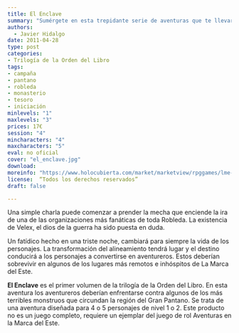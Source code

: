 ```yaml
---
title: El Enclave
summary: "Sumérgete en esta trepidante serie de aventuras que te llevará a explorar los rincones más insospechados de Robleda. Forma parte de la Orden del Libro, una organización de pensadores, científicos y hechiceros que aglutina a un sin fin de mentes brillantes, volcadas en el servicio a sus conciudadanos. Enfréntate a la incomprensión y el odio de aquellos que no son capaces de comprender la verdad. Y busca tu lugar en un mundo que te teme y odia a partes iguales."
authors:
  - Javier Hidalgo
date: 2011-04-28
type: post
categories:
- Trilogía de la Orden del Libro
tags:
- campaña
- pantano
- robleda
- monasterio
- tesoro
- iniciación
minlevels: "1"
maxlevels: "3"
prices: 17€
session: "4"
mincharacters: "4"
maxcharacters: "5"
eval: no oficial
cover: "el_enclave.jpg"
download:
moreinfo: "https://www.holocubierta.com/market/marketview/rpggames/lme-ol1-enclave-detail"
license:  “Todos los derechos reservados”
draft: false

---
```


Una simple charla puede comenzar a prender la mecha que enciende la ira de una de las organizaciones más fanáticas de toda Robleda. La existencia de Velex, el dios de la guerra ha sido puesta en duda.

Un fatídico hecho en una triste noche, cambiará para siempre la vida de los personajes. La transformación del alineamiento tendrá lugar y el destino conducirá a los personajes a convertirse en aventureros. Estos deberían sobrevivir en algunos de los lugares más remotos e inhóspitos de La Marca del Este.

**El Enclave** es el primer volumen de la trilogía de la Orden del Libro. En esta aventura los aventureros deberían enfrentarse contra algunos de los más terribles monstruos que circundan la región del Gran Pantano. Se trata de una aventura diseñada para 4 o 5 personajes de nivel 1 o 2. Este producto no es un juego completo, requiere un ejemplar del juego de rol Aventuras en la Marca del Este.
